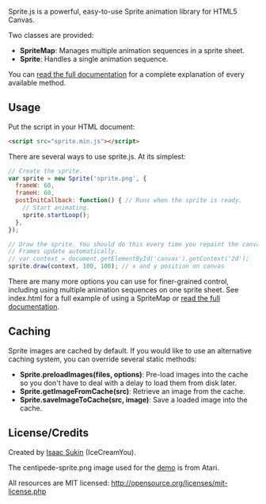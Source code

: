 Sprite.js is a powerful, easy-to-use Sprite animation library for HTML5 Canvas.

Two classes are provided:

 - **SpriteMap**: Manages multiple animation sequences in a sprite sheet.
 - **Sprite**: Handles a single animation sequence.

You can
[read the full documentation](http://icecreamyou.github.com/Canvas-Sprite-Animations/docs/)
for a complete explanation of every available method.


Usage
------

Put the script in your HTML document:

```html
<script src="sprite.min.js"></script>
```

There are several ways to use sprite.js. At its simplest:

```javascript
// Create the sprite.
var sprite = new Sprite('sprite.png', {
  frameW: 60,
  frameH: 60,
  postInitCallback: function() { // Runs when the sprite is ready.
    // Start animating.
    sprite.startLoop();
  },
});

// Draw the sprite. You should do this every time you repaint the canvas.
// Frames update automatically.
// var context = document.getElementById('canvas').getContext('2d');
sprite.draw(context, 100, 100); // x and y position on canvas
```

There are many more options you can use for finer-grained control, including
using multiple animation sequences on one sprite sheet. See index.html for a
full example of using a SpriteMap or
[read the full documentation](http://icecreamyou.github.com/Canvas-Sprite-Animations/docs/).


Caching
-------

Sprite images are cached by default. If you would like to use an alternative
caching system, you can override several static methods:

 - **Sprite.preloadImages(files, options)**: Pre-load images into the cache so
   you don't have to deal with a delay to load them from disk later.
 - **Sprite.getImageFromCache(src)**: Retrieve an image from the cache.
 - **Sprite.saveImageToCache(src, image)**: Save a loaded image into the cache.


License/Credits
---------------

Created by [Isaac Sukin](https://www.isaacsukin.com/) (IceCreamYou).

The centipede-sprite.png image used for the
[demo](http://icecreamyou.github.com/Canvas-Sprite-Animations/) is from Atari.

All resources are MIT licensed: http://opensource.org/licenses/mit-license.php
